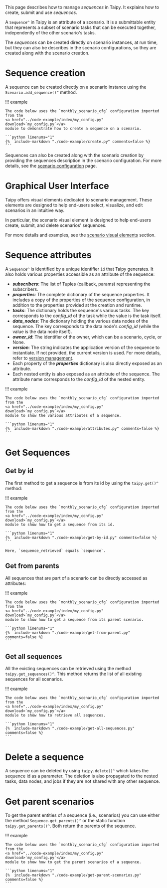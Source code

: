 This page describes how to manage *sequences* in Taipy. It explains how to create,
submit and use *sequences*.

A `Sequence^` in Taipy is an attribute of a scenario. It is a submittable entity
that represents a subset of scenario tasks that can be executed together,
independently of the other scenario's tasks.

The *sequences* can be created directly on scenario instances, at run time, but they
can also be describes in the scenario configurations, so they are created along with the
scenario creation.

# Sequence creation

A sequence can be created directly on a scenario instance using the `Scenario.add_sequence()^`
method.

!!! example

    The code below uses the `monthly_scenario_cfg` configuration imported from the
    <a href="../code-example/index/my_config.py" download>`my_config.py`</a>
    module to demonstrate how to create a sequence on a scenario.

    ```python linenums="1"
    {%  include-markdown "./code-example/create.py" comments=false %}
    ```

Sequences can also be created along with the scenario creation by providing the sequences
description in the scenario configuration. For more details, see the
[scenario configuration](../scenario/scenario-config.md#adding-sequence-descriptions)
page.

# Graphical User Interface

Taipy offers visual elements dedicated to scenario management. These elements are designed
to help end-users select, visualize, and edit scenarios in an intuitive way.

In particular, the scenario visual element is designed to help end-users create, submit, and
delete scenarios' sequences.

For more details and examples, see the
[scenario visual elements](../../task-orchestration/vizelmts.md#scenario-viewer) section.

# Sequence attributes

A `Sequence^` is identified by a unique identifier `id` that Taipy generates.
It also holds various properties accessible as an attribute of the sequence:

- _**subscribers**_: The list of Tuples (callback, params) representing the subscribers.
- _**properties**_: The complete dictionary of the sequence properties. It includes a copy
    of the properties of the sequence configuration, in addition to the properties provided
    at the creation and runtime.
- _**tasks**_: The dictionary holds the sequence's various tasks. The key corresponds to
    the *config_id* of the task while the value is the task itself.
- _**data_nodes**_: The dictionary holding the various data nodes of the sequence. The key
    corresponds to the data node's *config_id* (while the value is the data node itself).
- _**owner_id**_: The identifier of the owner, which can be a scenario, cycle, or None.
- _**version**_: The string indicates the application version of the sequence to instantiate.
    If not provided, the current version is used. For more details, refer to
    [version management](../../../advanced_features/versioning/index.md).
- Each property of the _**properties**_ dictionary is also directly exposed as an attribute.
- Each nested entity is also exposed as an attribute of the sequence. The attribute name
    corresponds to the *config_id* of the nested entity.

!!! example

    The code below uses the `monthly_scenario_cfg` configuration imported from the
    <a href="../code-example/index/my_config.py" download>`my_config.py`</a>
    module to show the various attributes of a sequence.

    ```python linenums="1"
    {%  include-markdown "./code-example/attributes.py" comments=false %}
    ```

# Get Sequences

## Get by id

The first method to get a sequence is from its id by using the `taipy.get()^` method:

!!! example

    The code below uses the `monthly_scenario_cfg` configuration imported from the
    <a href="../code-example/index/my_config.py" download>`my_config.py`</a>
    module to show how to get a sequence from its id.

    ```python linenums="1"
    {%  include-markdown "./code-example/get-by-id.py" comments=false %}
    ```

    Here, `sequence_retrieved` equals `sequence`.

## Get from parents

All sequences that are part of a scenario can be directly accessed as attributes:

!!! example

    The code below uses the `monthly_scenario_cfg` configuration imported from the
    <a href="../code-example/index/my_config.py" download>`my_config.py`</a>
    module to show how to get a sequence from its parent scenario.

    ```python linenums="1"
    {%  include-markdown "./code-example/get-from-parent.py" comments=false %}
    ```

## Get all sequences

All the existing sequences can be retrieved using the method `taipy.get_sequences()^`.
This method returns the list of all existing sequences for all scenarios.

!!! example

    The code below uses the `monthly_scenario_cfg` configuration imported from the
    <a href="../code-example/index/my_config.py" download>`my_config.py`</a>
    module to show how to retrieve all sequences.

    ```python linenums="1"
    {%  include-markdown "./code-example/get-all-sequences.py" comments=false %}
    ```

# Delete a sequence

A sequence can be deleted by using `taipy.delete()^` which takes the sequence id as
a parameter. The deletion is also propagated to the nested tasks, data nodes, and
jobs if they are not shared with any other sequence.

# Get parent scenarios

To get the parent entities of a sequence (i.e., scenarios) you can use either the
method `Sequence.get_parents()^` or the static function `taipy.get_parents()^`. Both
return the parents of the sequence.

!!! example

    The code below uses the `monthly_scenario_cfg` configuration imported from the
    <a href="../code-example/index/my_config.py" download>`my_config.py`</a>
    module to show how to get the parent scenarios of a sequence.

    ```python linenums="1"
    {%  include-markdown "./code-example/get-parent-scenarios.py" comments=false %}
    ```
